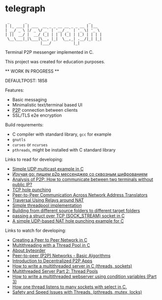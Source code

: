 # telegraph

```
 _       _                            _
| |_ ___| | ___  __ _ _ __ __ _ _ __ | |__
| __/ _ \ |/ _ \/ _` | '__/ _` | '_ \| '_ \
| ||  __/ |  __/ (_| | | | (_| | |_) | | | |
 \__\___|_|\___|\__, |_|  \__,_| .__/|_| |_|
                |___/          |_|
```

Terminal P2P messenger implemented in C.

This project was created for education purposes.

** WORK IN PROGRESS **

DEFAULTPOST: 1858

Features:
 - Basic messaging
 - Minimalistic text/terminal based UI
 - [P2P](https://en.wikipedia.org/wiki/Peer-to-peer) connection between clients
 - SSL/TLS e2e encryption

Build requrements:
 - C compiler with standard library, `gcc` for example
 - `gnutls`
 - `curses` or `ncurses`
 - `pthreads`, might be installed with C standard library

Links to read for developing:
 - [Simple UDP multicast example in C](https://gist.github.com/hostilefork/f7cae3dc33e7416f2dd25a402857b6c6)
 - [Изучая go: пишем p2p мессенджер со сквозным шифрованием](https://habr.com/ru/post/437686/)
 - [Analysis of P2P: How to communicate between two terminals without public IP?](https://www.programmersought.com/article/23564027459/)
 - [TCP hole punching](https://en.wikipedia.org/wiki/TCP_hole_punching)
 - [Peer-to-Peer Communication Across Network Address Translators](https://bford.info/pub/net/p2pnat/)
 - [Traversal Using Relays around NAT](https://en.wikipedia.org/wiki/Traversal_Using_Relays_around_NAT)
 - [Simple threadpool implementation](https://programmer.group/c-simple-thread-pool-based-on-pthread-implementation.html)
 - [Building from different source folders to different target folders](https://riptutorial.com/makefile/example/21376/building-from-different-source-folders-to-different-target-folders)
 - [passing a struct over TCP (SOCK\_STREAM) socket in C](https://stackoverflow.com/questions/8000851/passing-a-struct-over-tcp-sock-stream-socket-in-c)
 - [A simple UDP-based NAT hole punching example for C](https://github.com/ckennelly/hole-punch)

Links to watch for developing:
 - [Creating a Peer to Peer Network in C](https://www.youtube.com/watch?v=oHBi8k31fgM)
 - [Multithreading with a Thread Pool in C](https://www.youtube.com/watch?v=WmDOHh7k0Ag)
 - [About byteorder](https://www.youtube.com/watch?v=OoHich9BPxg)
 - [Peer-to-peer (P2P) Networks - Basic Algorithms](https://www.youtube.com/watch?v=kXyVqk3EbwE)
 - [Introduction to Decentralized P2P Apps](https://www.youtube.com/watch?v=oCS05QSQ-1k)
 - [How to write a multithreaded server in C (threads, sockets)](https://www.youtube.com/watch?v=Pg_4Jz8ZIH4)
 - [Multithreaded Server Part 2: Thread Pools](https://www.youtube.com/watch?v=FMNnusHqjpw)
 - [How to write a multithreaded webserver using condition variables (Part 3)](https://www.youtube.com/watch?v=P6Z5K8zmEmc)
 - [How one thread listens to many sockets with select in C.](https://www.youtube.com/watch?v=Y6pFtgRdUts)
 - [Safety and Speed Issues with Threads. (pthreads, mutex, locks)](https://www.youtube.com/watch?v=9axu8CUvOKY)
